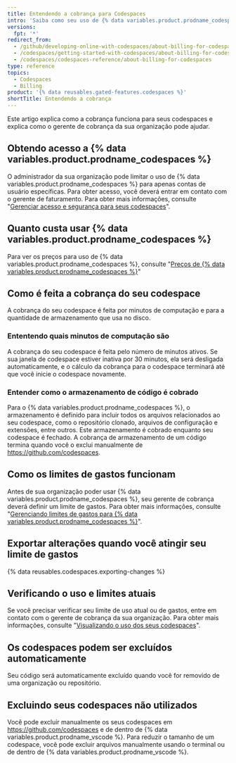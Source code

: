 ```yaml
---
title: Entendendo a cobrança para Codespaces
intro: 'Saiba como seu uso de {% data variables.product.prodname_codespaces %} é cobrado.'
versions:
  fpt: '*'
redirect_from:
  - /github/developing-online-with-codespaces/about-billing-for-codespaces
  - /codespaces/getting-started-with-codespaces/about-billing-for-codespaces
  - /codespaces/codespaces-reference/about-billing-for-codespaces
type: reference
topics:
  - Codespaces
  - Billing
product: '{% data reusables.gated-features.codespaces %}'
shortTitle: Entendendo a cobrança
---
```


Este artigo explica como a cobrança funciona para seus codespaces e explica como o gerente de cobrança da sua organização pode ajudar.

## Obtendo acesso a {% data variables.product.prodname_codespaces %}

O administrador da sua organização pode limitar o uso de {% data variables.product.prodname_codespaces %} para apenas contas de usuário específicas. Para obter acesso, você deverá entrar em contato com o gerente de faturamento. Para obter mais informações, consulte "[Gerenciar acesso e segurança para seus codespaces](/codespaces/managing-your-codespaces/managing-access-and-security-for-your-codespaces)".

## Quanto custa usar {% data variables.product.prodname_codespaces %}

Para ver os preços para uso de {% data variables.product.prodname_codespaces %}, consulte "[Preços de {% data variables.product.prodname_codespaces %}](/billing/managing-billing-for-github-codespaces/about-billing-for-codespaces#codespaces-pricing)"

## Como é feita a cobrança do seu codespace

A cobrança do seu codespace é feita por minutos de computação e para a quantidade de armazenamento que usa no disco.

### Ententendo quais minutos de computação são
A cobrança do seu codespace é feita pelo número de minutos ativos. Se sua janela de codespace estiver inativa por 30 minutos, ela será desligada automaticamente, e o cálculo da cobrança para o codespace terminará até que você inicie o codespace novamente.

### Entender como o armazenamento de código é cobrado
Para o {% data variables.product.prodname_codespaces %}, o armazenamento é definido para incluir todos os arquivos relacionados ao seu codespace, como o repositório clonado, arquivos de configuração e extensões, entre outros. Este armazenamento é cobrado enquanto seu codespace é fechado. A cobrança de armazenamento de um código termina quando você o exclui manualmente de https://github.com/codespaces.

## Como os limites de gastos funcionam

Antes de sua organização poder usar {% data variables.product.prodname_codespaces %}, seu gerente de cobrança deverá definir um limite de gastos. Para obter mais informações, consulte "[Gerenciando limites de gastos para {% data variables.product.prodname_codespaces %}](/billing/managing-billing-for-github-codespaces/managing-spending-limits-for-codespaces)".

## Exportar alterações quando você atingir seu limite de gastos

{% data reusables.codespaces.exporting-changes %}

## Verificando o uso e limites atuais
Se você precisar verificar seu limite de uso atual ou de gastos, entre em contato com o gerente de cobrança da sua organização. Para obter mais informações, consulte "[Visualizando o uso dos seus codespaces](/billing/managing-billing-for-github-codespaces/viewing-your-codespaces-usage)".

## Os codespaces podem ser excluídos automaticamente

Seu código será automaticamente excluído quando você for removido de uma organização ou repositório.

## Excluindo seus codespaces não utilizados

Você pode excluir manualmente os seus codespaces em https://github.com/codespaces e de dentro de {% data variables.product.prodname_vscode %}. Para reduzir o tamanho de um codespace, você pode excluir arquivos manualmente usando o terminal ou de dentro de {% data variables.product.prodname_vscode %}.
